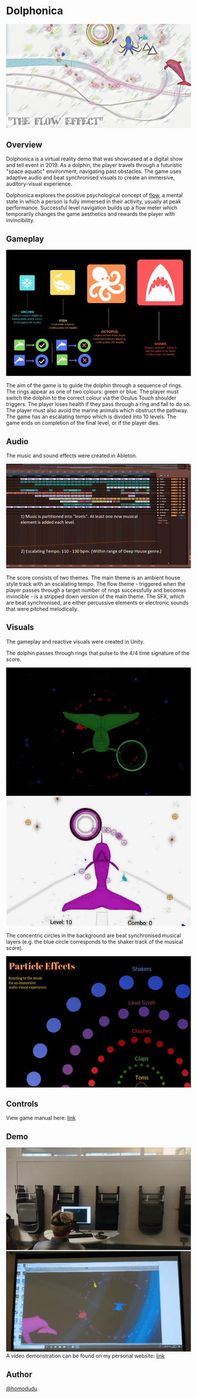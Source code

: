 # Dolphonica

![alt text](https://github.com/homodudu/Dolphonica/blob/master/IMAGES/COVER.png)

## Overview
Dolphonica is a virtual reality demo that was showcased at a digital show and tell event in 2019. As a dolphin, the player travels through a futuristic "space aquatic" environment, navigating past obstacles. The game uses adaptive audio and beat synchronised visuals to create an immersive, auditory-visual experience. 

Dolphonica explores the positive psychological concept of [flow](https://www.psychologytoday.com/us/basics/flow), a mental state in which a person is fully immersed in their activity, usually at peak performance. Successful level navigation builds up a flow meter which temporarily changes the game aesthetics and rewards the player with invincibility.

## Gameplay
![alt text](https://github.com/homodudu/Dolphonica/blob/master/IMAGES/GPLAY.png)

The aim of the game is to guide the dolphin through a sequence of rings. The rings appear as one of two colours: green or blue. The player must switch the dolphin to the correct colour via the Oculus Touch shoulder triggers. The player loses health if they pass through a ring and fail to do so. The player must also avoid the marine animals which obstruct the pathway. The game has an escalating tempo which is divided into 10 levels. The game ends on completion of the final level, or if the player dies.

## Audio
The music and sound effects were created in Ableton. 

![alt text](https://github.com/homodudu/Dolphonica/blob/master/IMAGES/AUDIO.png)

The score consists of two themes. The main theme is an ambient house style track with an escalating tempo. The flow theme - triggered when the player passes through a target number of rings successfully and becomes invincible - is a stripped down version of the main theme. The SFX, which are beat synchronised, are either percussive elements or electronic sounds that were pitched melodically. 

## Visuals
The gameplay and reactive visuals were created in Unity. 

The dolphin passes through rings that pulse to the 4/4 time signature of the score. 

![alt text](https://github.com/homodudu/Dolphonica/blob/master/IMAGES/SC_1.png)
![alt text](https://github.com/homodudu/Dolphonica/blob/master/IMAGES/SC_2.png)

The concentric circles in the background are beat synchronised musical layers (e.g. the blue circle corresponds to the shaker track of the musical score).  

![alt text](https://github.com/homodudu/Dolphonica/blob/master/IMAGES/PART_FX.png)

## Controls 
View game manual here: [link](https://github.com/homodudu/Dolphonica/blob/master/RESOURCES/Delphonica%20Game%20Manual.pdf)

## Demo
![alt text](https://github.com/homodudu/Dolphonica/blob/master/IMAGES/DEMO_1.png)
![alt text](https://github.com/homodudu/Dolphonica/blob/master/IMAGES/DEMO_2.png)
A video demonstration can be found on my personal website: [link](https://www.homodudu.com/)

## Author
[@homodudu](https://github.com/homodudu)
